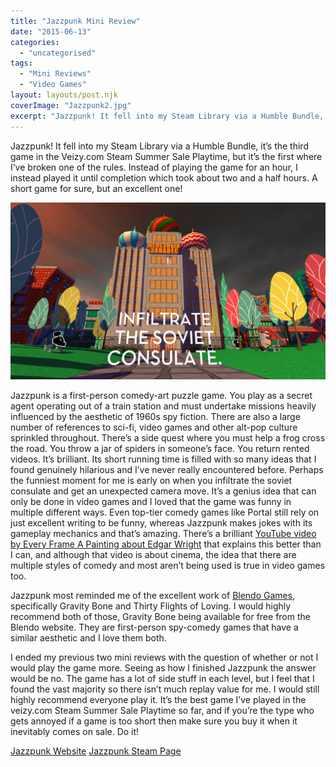 ```yaml
---
title: "Jazzpunk Mini Review"
date: "2015-06-13"
categories: 
  - "uncategorised"
tags: 
  - "Mini Reviews"
  - "Video Games"
layout: layouts/post.njk
coverImage: "Jazzpunk2.jpg"
excerpt: "Jazzpunk! It fell into my Steam Library via a Humble Bundle, it’s the third game in the veizy<i></i>.com Steam Summer Sale Playtime, but it’s the first where I’ve broken one of the rules. Instead of playing the game for an hour, I instead played it until completion which took about two and a half hours. A short game for sure, but an excellent one!"
---
```

Jazzpunk! It fell into my Steam Library via a Humble Bundle, it’s the third game in the Veizy<i></i>.com Steam Summer Sale Playtime, but it’s the first where I’ve broken one of the rules. Instead of playing the game for an hour, I instead played it until completion which took about two and a half hours. A short game for sure, but an excellent one!

![Jazzpunk infiltrating the soviet consulate](images/Jazzpunk2.jpg "Sure, I'll just dress up as Donald Jr and walk straight in")

Jazzpunk is a first-person comedy-art puzzle game. You play as a secret agent operating out of a train station and must undertake missions heavily influenced by the aesthetic of 1960s spy fiction. There are also a large number of references to sci-fi, video games and other alt-pop culture sprinkled throughout. There’s a side quest where you must help a frog cross the road. You throw a jar of spiders in someone’s face. You return rented videos. It’s brilliant. Its short running time is filled with so many ideas that I found genuinely hilarious and I’ve never really encountered before. Perhaps the funniest moment for me is early on when you infiltrate the soviet consulate and get an unexpected camera move. It’s a genius idea that can only be done in video games and I loved that the game was funny in multiple different ways. Even top-tier comedy games like Portal still rely on just excellent writing to be funny, whereas Jazzpunk makes jokes with its gameplay mechanics and that’s amazing. There’s a brilliant [YouTube video by Every Frame A Painting about Edgar Wright](https://www.youtube.com/watch?v=3FOzD4Sfgag) that explains this better than I can, and although that video is about cinema, the idea that there are multiple styles of comedy and most aren’t being used is true in video games too.

Jazzpunk most reminded me of the excellent work of [Blendo Games](http://blendogames.com/), specifically Gravity Bone and Thirty Flights of Loving. I would highly recommend both of those, Gravity Bone being available for free from the Blendo website. They are first-person spy-comedy games that have a similar aesthetic and I love them both.

I ended my previous two mini reviews with the question of whether or not I would play the game more. Seeing as how I finished Jazzpunk the answer would be no. The game has a lot of side stuff in each level, but I feel that I found the vast majority so there isn’t much replay value for me. I would still highly recommend everyone play it. It’s the best game I’ve played in the veizy<i></i>.com Steam Summer Sale Playtime so far, and if you’re the type who gets annoyed if a game is too short then make sure you buy it when it inevitably comes on sale. Do it!

[Jazzpunk Website](http://www.jazzpunk.net/)
[Jazzpunk Steam Page](http://store.steampowered.com/app/250260/Jazzpunk_Directors_Cut/)
